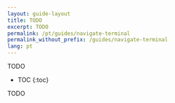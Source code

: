 ```yaml
---
layout: guide-layout
title: TODO
excerpt: TODO
permalink: /pt/guides/navigate-terminal
permalink_without_prefix: /guides/navigate-terminal
lang: pt
---
```


TODO

* TOC
{:toc}

TODO
